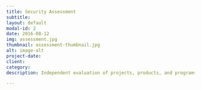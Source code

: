 ```yaml
---
title: Security Assessment
subtitle:
layout: default
modal-id: 2
date: 2016-08-12
img: assessment.jpg
thumbnail: assessment-thumbnail.jpg
alt: image-alt
project-date:
client:
category:
description: Independent evaluation of projects, products, and programs.

---
```

